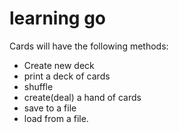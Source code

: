 # learning go
Cards will have the following methods:
- Create new deck
- print a deck of cards
- shuffle
- create(deal) a hand of cards
- save to a file
- load from a file.
